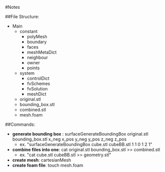 #Notes

##File Structure:
- Main
	- constant
		- polyMesh
		- boundary
		- faces
		- meshMetaDict
		- neighbour
		- owner
		- points
	- system
		- controlDict
		- fvSchemes
		- fvSolution
		- meshDict
	- original.stl
	- bounding_box.stl
	- combined.stl
	- mesh.foam


##Commands:
- **generate bounding box** : surfaceGenerateBoundingBox original.stl bounding_box.stl x_neg x_pos y_neg y_pos z_neg z_pos
	- ex. "surfaceGenerateBoundingBox cube.stl cubeBB.stl 1 1 0 1 2 1"
- **combine files into one**: cat original.stl bounding_box.stl >> combined.stl
 	- ex. "cat cube.stl cubeBB.stl >> geometry.stl"
- **create mesh**: cartesianMesh
- **create foam file**: touch mesh.foam

